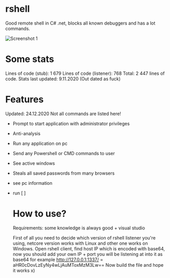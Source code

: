 # rshell
Good remote shell in C# .net, blocks all known debuggers and has a lot commands.

<img src="https://img0.imguh.com/2020/11/29/Screenshot_15d84b6f241cff859.png" alt="Screenshot 1" border="0">

# Some stats
Lines of code (stub): 1 679
Lines of code (listener):  768
Total: 2 447 lines of code.
Stats last updated: 9.11.2020 (Out dated as fuck) 

# Features
Updated: 24.12.2020
Not all commands are listed here!
* Prompt to start application with administrator privileges
* Anti-analysis
* Run any application on pc
* Send any Powershell or CMD commands to user
* See active windows
* Steals all saved passwords from many browsers
* see pc information
* run <program> [<arguments> <working dir>]

  # How to use?
  Requirements: some knowledge is always good + visual studio
  
  First of all you need to decide which version of rshell listener you're using, netcore version works with Linux and other one works on Windows.
  Open rshell client, find host IP which is encoded with base64, now you should add your own IP + port you will be listening at into it as base64 for example 
  http://127.0.0.1:1337/ = aHR0cDovLzEyNy4wLjAuMToxMzM3Lw==
  Now build the file and hope it works x)
